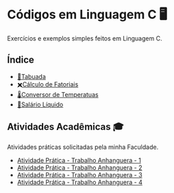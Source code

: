 # Códigos em Linguagem C 🖥️

Exercícios e exemplos simples feitos em Linguagem C.

## Índice

- [🧮Tabuada](https://github.com/gabriel-alex279/Linguagem-C/commit/c9dc29edad2ef7e1b81137f760da3e1dc6af5670)
- [✖️Cálculo de Fatoriais](https://github.com/gabriel-alex279/Linguagem-C/commit/b3e87675ef2547bf0b55226af32e09fe96df441c)
- [🌡️Conversor de Temperatuas](https://github.com/gabriel-alex279/Linguagem-C/commit/8463244f70a766fa4b75bfb5ed6098f9c64cac23)
- [💸Salário Líquido](https://github.com/gabriel-alex279/Linguagem-C/commit/46385091627dc3453be436c1a587e9f1078e1b01)

## Atividades Acadêmicas 🎓

Atividades práticas solicitadas pela minha Faculdade.

- [Atividade Prática - Trabalho Anhanguera - 1](https://github.com/gabriel-alex279/Linguagem-C/commit/ecd461d3174f5f043e0577a5e9550bc936f0924a)
- [Atividade Prática - Trabalho Anhanguera - 2](https://github.com/gabriel-alex279/Linguagem-C/commit/81a7e860dae5d71803713615983c314e97aaa6f2)
- [Atividade Prática - Trabalho Anhanguera - 3](https://github.com/gabriel-alex279/Linguagem-C/commit/e6cc3de03fb211c75c7ecfca0873e46982462946)
- [Atividade Prática - Trabalho Anhanguera - 4](https://github.com/gabriel-alex279/Linguagem-C/commit/a90be837866f53c496fae17a93c20d3df05311ac)
